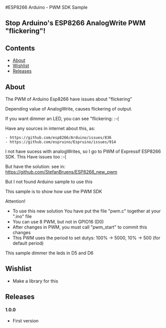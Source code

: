 #ESP8266 Arduino - PWM SDK Sample

## Stop Arduino's ESP8266 AnalogWrite PWM  "flickering"!

## Contents
 - [About](#about)
 - [Wishlist](#wishlist)
 - [Releases](#releases)

## About

The PWM of Arduino Esp8266 have issues about "flickering"

Depending value of AnalogWrite, causes flickering of output.

If you want dimmer an LED, you can see "flickering: :-(

Have any sources in internet about this, as:

    - https://github.com/esp8266/Arduino/issues/836
    - https://github.com/espruino/Espruino/issues/914

I not have sucess with analogWrites, so I go to PWM of Expressif ESP8266 SDK.
This Have issues too :-(

But have the solution: see in: https://github.com/StefanBruens/ESP8266_new_pwm

But I not found Arduino sample to use this

This sample is to show how use the PWM SDK

Attention!  
 - To use this new solution You have put the file "pwm.c" together at your ".ino" file
 - You can use 8 PWM, but not in GPIO16 (D0)
 - After changes in PWM, you must call "pwm_start" to commit this changes
 - This PWM uses the period to set dutys: 100% -> 5000, 10% -> 500 (for default period)

 This sample dimmer the leds in D5 and D6

## Wishlist
- Make a library for this

## Releases
#### 1.0.0
- First version
